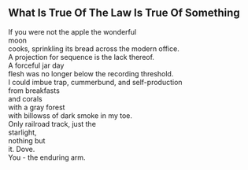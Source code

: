 What Is True Of The Law Is True Of Something
--------------------------------------------
If you were not the apple the wonderful  
moon  
cooks, sprinkling its bread across the modern office.  
A projection for sequence is the lack thereof.  
A forceful jar day  
flesh was no longer below the recording threshold.  
I could imbue trap, cummerbund, and self-production  
from breakfasts  
and corals  
with a gray forest  
with billowss of dark smoke in my toe.  
Only railroad track, just the  
starlight,  
nothing but  
it. Dove.  
You - the enduring arm.  
